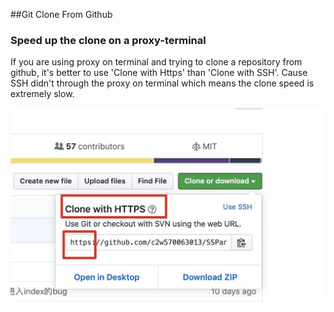 ##Git Clone From Github
### Speed up the clone on a proxy-terminal
If you are using proxy on terminal and trying to clone a repository
from github, it's better to use 'Clone with Https' than 'Clone with
SSH'. Cause SSH didn't through the proxy on terminal which
means the clone speed is extremely slow.

![avatar](img/tg_image_1775368323.jpeg)